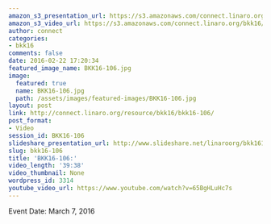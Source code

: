 ```yaml
---
amazon_s3_presentation_url: https://s3.amazonaws.com/connect.linaro.org/bkk16/Presentations/Monday/BKK16-106.pdf
amazon_s3_video_url: https://s3.amazonaws.com/connect.linaro.org/bkk16/Videos/Monday/BKK16-106%20ODP%20Project%20Update.mp4
author: connect
categories:
- bkk16
comments: false
date: 2016-02-22 17:20:34
featured_image_name: BKK16-106.jpg
image:
  featured: true
  name: BKK16-106.jpg
  path: /assets/images/featured-images/BKK16-106.jpg
layout: post
link: http://connect.linaro.org/resource/bkk16/bkk16-106/
post_format:
- Video
session_id: BKK16-106
slideshare_presentation_url: http://www.slideshare.net/linaroorg/bkk16106-odp-project-update
slug: bkk16-106
title: 'BKK16-106:'
video_length: '39:38'
video_thumbnail: None
wordpress_id: 3314
youtube_video_url: https://www.youtube.com/watch?v=65BgHLuHc7s
---
```


Event Date: March 7, 2016